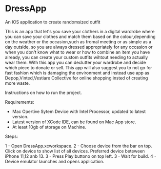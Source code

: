 # DressApp
An IOS application to create randomsized outfit

This is an app that let's you save your clothers in a digital wardrobe where you can save your clothes and 
match them based on the colour,depending on the weather or the occasion,such as fromal meeting or as simple as a day outside, 
so you are always dressed appropriately for any occasion or when you don't know what to wear or how to combine an item you have already,
you can create your custom outfits wihtout needing to actually wear them.
With this app you can declutter your wardrobe and decide which piece to donate or sell.
This app will also suggest you to not go for fast fashion which is damaging the environment and instead use app as Depop,Vinted,Vestiare Collective 
for online shopping insted of creating more waste.


Instructions on how to run the project.

Requirements:
- Mac Opertive Sytem Device with Intel Processor, updated to latest version. 
- Latest version of XCode IDE, can be found on Mac App store.
- At least 10gb of storage on Machine.

Steps:

1 - Open DressApp.xcworkspace.
2 - Choose device from the bar on top. Click on device to show list of all devices. Preferred device beteween iPhone 11,12 anb 13.
3 - Press Play buttono on top left.
3 - Wait for build.
4 - Device emulator launches and opens application. 

